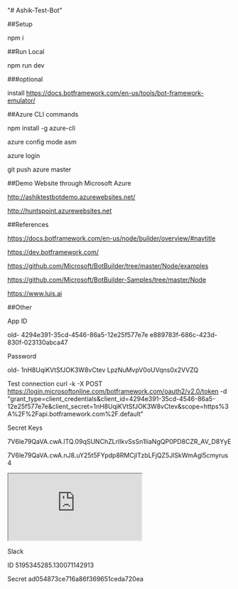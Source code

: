 "# Ashik-Test-Bot" 

##Setup

npm i

##Run Local

npm run dev

###optional

install https://docs.botframework.com/en-us/tools/bot-framework-emulator/

##Azure CLI commands

npm install -g azure-cli

azure config mode asm

azure login

git push azure master

##Demo Website through Microsoft Azure

http://ashiktestbotdemo.azurewebsites.net/

http://huntspoint.azurewebsites.net

##References

https://docs.botframework.com/en-us/node/builder/overview/#navtitle

https://dev.botframework.com/

https://github.com/Microsoft/BotBuilder/tree/master/Node/examples

https://github.com/Microsoft/BotBuilder-Samples/tree/master/Node

https://www.luis.ai

##Other

App ID

old- 4294e391-35cd-4546-86a5-12e25f577e7e
e889783f-686c-423d-830f-023130abca47
	
Password

old- 1nH8UqiKVtSfJOK3W8vCtev
LpzNuMvpV0oUVqns0x2VVZQ

Test connection
curl -k -X POST https://login.microsoftonline.com/botframework.com/oauth2/v2.0/token -d "grant_type=client_credentials&client_id=4294e391-35cd-4546-86a5-12e25f577e7e&client_secret=1nH8UqiKVtSfJOK3W8vCtev&scope=https%3A%2F%2Fapi.botframework.com%2F.default"

Secret Keys

7V6le79QaVA.cwA.lTQ.09qSUNChZLrlIkvSsSn1IiaNgQP0PD8CZR_AV_D8YyE

7V6le79QaVA.cwA.nJ8.uY25t5FYpdp8RMCjITzbLFjQZ5JlSkWmAgl5cmyrus4

<iframe src='https://webchat.botframework.com/embed/HuntsPoint?s=7V6le79QaVA.cwA.nJ8.uY25t5FYpdp8RMCjITzbLFjQZ5JlSkWmAgl5cmyrus4'></iframe>

Slack

ID
5195345285.130071142913

Secret
ad054873ce716a86f369651ceda720ea    
